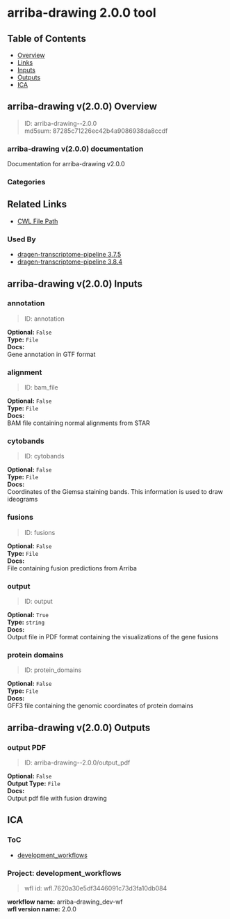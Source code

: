 
arriba-drawing 2.0.0 tool
=========================

## Table of Contents
  
- [Overview](#arriba-drawing-v200-overview)  
- [Links](#related-links)  
- [Inputs](#arriba-drawing-v200-inputs)  
- [Outputs](#arriba-drawing-v200-outputs)  
- [ICA](#ica)  


## arriba-drawing v(2.0.0) Overview



  
> ID: arriba-drawing--2.0.0  
> md5sum: 87285c71226ec42b4a9086938da8ccdf

### arriba-drawing v(2.0.0) documentation
  
Documentation for arriba-drawing v2.0.0

### Categories
  


## Related Links
  
- [CWL File Path](../../../../../../tools/arriba-drawing/2.0.0/arriba-drawing__2.0.0.cwl)  


### Used By
  
- [dragen-transcriptome-pipeline 3.7.5](../../../workflows/dragen-transcriptome-pipeline/3.7.5/dragen-transcriptome-pipeline__3.7.5.md)  
- [dragen-transcriptome-pipeline 3.8.4](../../../workflows/dragen-transcriptome-pipeline/3.8.4/dragen-transcriptome-pipeline__3.8.4.md)  

  


## arriba-drawing v(2.0.0) Inputs

### annotation



  
> ID: annotation
  
**Optional:** `False`  
**Type:** `File`  
**Docs:**  
Gene annotation in GTF format


### alignment



  
> ID: bam_file
  
**Optional:** `False`  
**Type:** `File`  
**Docs:**  
BAM file containing normal alignments from STAR


### cytobands



  
> ID: cytobands
  
**Optional:** `False`  
**Type:** `File`  
**Docs:**  
Coordinates of the Giemsa staining bands. This information is used to draw ideograms


### fusions



  
> ID: fusions
  
**Optional:** `False`  
**Type:** `File`  
**Docs:**  
File containing fusion predictions from Arriba


### output



  
> ID: output
  
**Optional:** `True`  
**Type:** `string`  
**Docs:**  
Output file in PDF format containing the visualizations of the gene fusions


### protein domains



  
> ID: protein_domains
  
**Optional:** `False`  
**Type:** `File`  
**Docs:**  
GFF3 file containing the genomic coordinates of protein domains

  


## arriba-drawing v(2.0.0) Outputs

### output PDF



  
> ID: arriba-drawing--2.0.0/output_pdf  

  
**Optional:** `False`  
**Output Type:** `File`  
**Docs:**  
Output pdf file with fusion drawing
  

  


## ICA

### ToC
  
- [development_workflows](#project-development_workflows)  


### Project: development_workflows


> wfl id: wfl.7620a30e5df3446091c73d3fa10db084  

  
**workflow name:** arriba-drawing_dev-wf  
**wfl version name:** 2.0.0  

  

